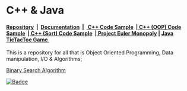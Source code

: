# C++ & Java

#### [Repository](https://github.com/AKoudounis/refactored-journey)&nbsp;&nbsp;|&nbsp;&nbsp;[Documentation](https://code.visualstudio.com/docs/languages/cpp)&nbsp;&nbsp;|&nbsp;&nbsp;[ C++ Code Sample](https://github.com/AKoudounis/refactored-journey/blob/master/pokerhands.cpp)&nbsp;&nbsp;|[ C++ (OOP) Code Sample](https://github.com/AKoudounis/refactored-journey/tree/master/4.2)&nbsp;&nbsp;|[ C++ (Sort) Code Sample](https://github.com/AKoudounis/refactored-journey/blob/master/quicksort.cpp)&nbsp;&nbsp;|[ Project Euler Monopoly](https://github.com/AKoudounis/refactored-journey/blob/master/euler84.cpp) | [ Java TicTacToe Game ](https://github.com/AKoudounis/refactored-journey/blob/master/TicTacToeBoard.java)&nbsp;&nbsp;

This is a repository for all that is Object Oriented Programming, Data manipulation, I/O & Algorithms;

[Binary Search Algorithm](https://github.com/AKoudounis/refactored-journey/blob/master/binarysearch.cpp)

[![Badge](https://aka.ms/vsls-badge)](https://aka.ms/vsls)

